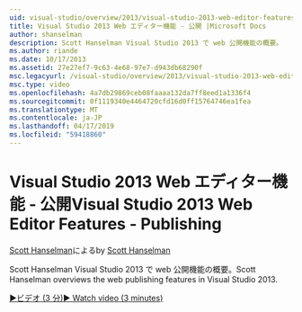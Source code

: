 ```yaml
---
uid: visual-studio/overview/2013/visual-studio-2013-web-editor-features-publishing
title: Visual Studio 2013 Web エディター機能 - 公開 |Microsoft Docs
author: shanselman
description: Scott Hanselman Visual Studio 2013 で web 公開機能の概要。
ms.author: riande
ms.date: 10/17/2013
ms.assetid: 27e27ef7-9c63-4e68-97e7-d943db68290f
msc.legacyurl: /visual-studio/overview/2013/visual-studio-2013-web-editor-features-publishing
msc.type: video
ms.openlocfilehash: 4a7db29869ceb08faaaa132da7ff8eed1a1336f4
ms.sourcegitcommit: 0f1119340e4464720cfd16d0ff15764746ea1fea
ms.translationtype: MT
ms.contentlocale: ja-JP
ms.lasthandoff: 04/17/2019
ms.locfileid: "59418860"
---
```

# <a name="visual-studio-2013-web-editor-features---publishing"></a><span data-ttu-id="2c852-103">Visual Studio 2013 Web エディター機能 - 公開</span><span class="sxs-lookup"><span data-stu-id="2c852-103">Visual Studio 2013 Web Editor Features - Publishing</span></span>

<span data-ttu-id="2c852-104">[Scott Hanselman](https://github.com/shanselman)による</span><span class="sxs-lookup"><span data-stu-id="2c852-104">by [Scott Hanselman](https://github.com/shanselman)</span></span>

<span data-ttu-id="2c852-105">Scott Hanselman Visual Studio 2013 で web 公開機能の概要。</span><span class="sxs-lookup"><span data-stu-id="2c852-105">Scott Hanselman overviews the web publishing features in Visual Studio 2013.</span></span>

[<span data-ttu-id="2c852-106">&#9654;ビデオ (3 分)</span><span class="sxs-lookup"><span data-stu-id="2c852-106">&#9654; Watch video (3 minutes)</span></span>](https://channel9.msdn.com/Blogs/ASP-NET-Site-Videos/visual-studio-2013-web-editor-features-publishing)
